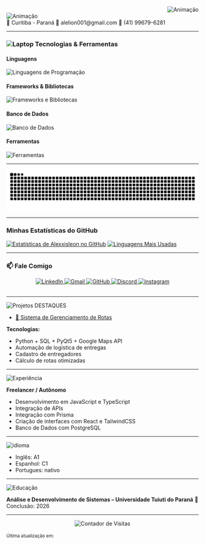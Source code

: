 <div align="right">
  <img src="https://readme-typing-svg.herokuapp.com?font=Consolas&size=20&pause=1000&color=CCCCCC&width=650&lines=C:%5CUsers%5CUsuário>Olá!+Eu+sou+o+Cristian;" alt="Animação" />
</div>

<div align="left">
  <img src="https://readme-typing-svg.herokuapp.com?font=Consolas&size=16&pause=1000&color=CCCCCC&width=1000&lines=Programador+Full+Stak+|+TI;" alt="Animação" />
</div>
📍 Curitiba - Paraná
📧 alelion001@gmail.com
📱 (41) 99679-6281


---

<h3><img src="https://raw.githubusercontent.com/Tarikul-Islam-Anik/Animated-Fluent-Emojis/master/Emojis/Objects/Laptop.png" alt="Laptop" width="35" height="35" /> Tecnologias & Ferramentas</h3> 
<h4>Linguagens</h4> 
<div> 
  <img src="https://skillicons.dev/icons?i=c,cpp,python,java,php,js,ts,html,css" alt="Linguagens de Programação" /> 
</div> <h4>Frameworks & Bibliotecas</h4> 
<div> 
  <img src="https://skillicons.dev/icons?i=react,nextjs,nodejs,tailwind,vite" alt="Frameworks e Bibliotecas" /> 
</div> 
  <tr> 
    <td width="60%" valign="top"> 
  <h4>Banco de Dados</h4> 
      <div> 
  <img src="https://skillicons.dev/icons?i=prisma,postgresql" alt="Banco de Dados" /> 
  </div> 
      <h4>Ferramentas</h4> 
      <div> 
    <img src="https://skillicons.dev/icons?i=git,github,windows,vscode" alt="Ferramentas" /> 
  </div> 

---

<picture>
  <source media="(prefers-color-scheme: dark)" srcset="https://raw.githubusercontent.com/Alexxisleon/Alexxisleon/output/github-contribution-grid-snake-dark.svg">
  <source media="(prefers-color-scheme: light)" srcset="https://raw.githubusercontent.com/Alexxisleon/Alexxisleon/output/github-contribution-grid-snake.svg">
  <img alt="github snake animation" src="https://raw.githubusercontent.com/Alexxisleon/Alexxisleon/output/github-contribution-grid-snake.svg">
</picture>

---

### Minhas Estatísticas do GitHub

[![Estatísticas de Alexxisleon no GitHub](https://github-readme-stats.vercel.app/api?username=Alexxisleon&show_icons=true&theme=tokyonight&include_all_commits=true&count_private=true)](https://github.com/Alexxisleon)
[![Linguagens Mais Usadas](https://github-readme-stats.vercel.app/api/top-langs/?username=Alexxisleon&langs_count=7&theme=tokyonight)](https://github.com/Alexxisleon)

---

### 📫 Fale Comigo

<div align="center">
  <a href="https://www.linkedin.com/in/cristian-leon-b63659384/" target="_blank">
    <img src="https://skillicons.dev/icons?i=linkedin" alt="LinkedIn"/>
  </a>
  <a href="mailto:alelion001@gmail.com" target="_blank">
    <img src="https://skillicons.dev/icons?i=gmail" alt="Gmail"/>
  </a>
  <a href="https://github.com/Alexxisleon" target="_blank">
    <img src="https://skillicons.dev/icons?i=github" alt="GitHub"/>
  </a>
  <a href="https://discordapp.com/users/rw917" target="_blank">
    <img src="https://skillicons.dev/icons?i=discord" alt="Discord"/>
  </a>
  </a>
  <a href="https://instagram.com/akz7ine" target="_blank">
    <img src="https://skillicons.dev/icons?i=instagram" alt="instagram"/>
  </a>
</div>

<br>

---

<img src="https://readme-typing-svg.herokuapp.com?font=Consolas&weight=700&size=28&pause=1000&color=FFFFFF&width=450&lines=💻+Projetos+DESTAQUES" alt="Projetos DESTAQUES" />

- [🔗 Sistema de Gerenciamento de Rotas](https://github.com/eliphaslevii/TrabalhoPI)
  
**Tecnologias:**
- Python + SQL + PyQt5 + Google Maps API
- Automação de logística de entregas
- Cadastro de entregadores
- Cálculo de rotas otimizadas

---

<img src="https://readme-typing-svg.herokuapp.com?font=Consolas&weight=700&size=28&pause=1000&color=FFFFFF&width=450&lines=💼+Experiência" alt="Experiência" />

**Freelancer / Autônomo**
- Desenvolvimento em JavaScript e TypeScript  
- Integração de APIs
- Integração com Prisma
- Criação de interfaces com React e TailwindCSS 
- Banco de Dados com PostgreSQL    

---

<img src="https://readme-typing-svg.herokuapp.com?font=Consolas&weight=700&size=28&pause=1000&color=FFFFFF&width=450&lines=🌐+idioma" alt="idioma" />

- Inglês: A1
- Espanhol: C1
- Portugues: nativo

---

<img src="https://readme-typing-svg.herokuapp.com?font=Consolas&weight=700&size=28&pause=1000&color=FFFFFF&width=450&lines=📚+Educação" alt="Educação" />

**Análise e Desenvolvimento de Sistemas – Universidade Tuiuti do Paraná**
📅 Conclusão: 2026

---

 <p align="center">
    <img src="https://komarev.com/ghpvc/?username=Alexxisleon&style=for-the-badge&color=brightgreen" alt="Contador de Visitas"/>
  </p>

  <p>
    <small align= "center">Última atualização em: </small>
  </p>






